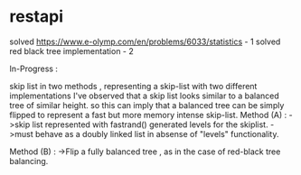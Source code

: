 # restapi

solved https://www.e-olymp.com/en/problems/6033/statistics - 1 
solved red black tree implementation - 2

In-Progress :

skip list in two methods , representing a skip-list with two different implementations 
I've observed that a skip list looks similar to a balanced tree of similar height. so this can imply that a balanced tree can be simply flipped to represent a fast but more memory intense skip-list. 
Method (A) :
 ->skip list represented with fastrand() generated levels for the skiplist.
 ->must behave as a doubly linked list in absense of "levels" functionality.

Method (B) :
 ->Flip a fully balanced tree , as in the case of red-black tree balancing.

